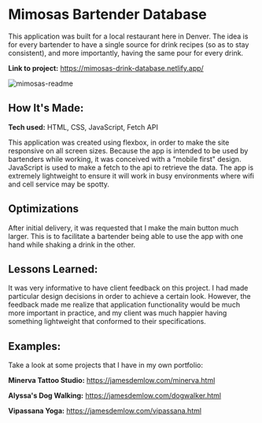 # Mimosas Bartender Database
This application was built for a local restaurant here in Denver. The idea is for every bartender to have a single source for drink recipes (so as to stay consistent), and more importantly, having the same pour for every drink.

**Link to project:** https://mimosas-drink-database.netlify.app/

![mimosas-readme](https://user-images.githubusercontent.com/14945785/225492908-d1df5965-9fcf-42ac-9219-6e3984a12784.gif)


## How It's Made:

**Tech used:** HTML, CSS, JavaScript, Fetch API

This application was created using flexbox, in order to make the site responsive on all screen sizes. Because the app is intended to be used by bartenders while working, it was conceived with a "mobile first" design. JavaScript is used to make a fetch to the api to retrieve the data. The app is extremely lightweight to ensure it will work in busy environments where wifi and cell service may be spotty.

## Optimizations

After initial delivery, it was requested that I make the main button much larger. This is to facilitate a bartender being able to use the app with one hand while shaking a drink in the other.  

## Lessons Learned:

It was very informative to have client feedback on this project. I had made particular design decisions in order to achieve a certain look. However, the feedback made me realize that application functionality would be much more important in practice, and my client was much happier having something lightweight that conformed to their specifications. 

## Examples:
Take a look at some projects that I have in my own portfolio:

**Minerva Tattoo Studio:** https://jamesdemlow.com/minerva.html

**Alyssa's Dog Walking:** https://jamesdemlow.com/dogwalker.html

**Vipassana Yoga:** https://jamesdemlow.com/vipassana.html



